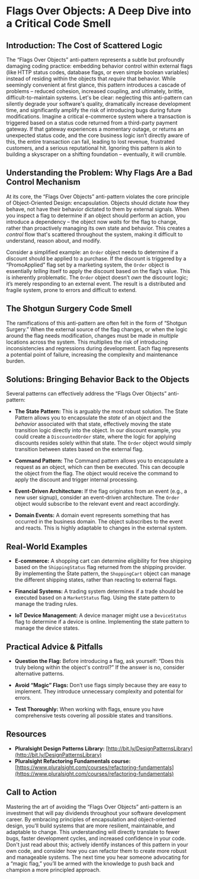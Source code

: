 # Flags Over Objects: A Deep Dive into a Critical Code Smell

## Introduction: The Cost of Scattered Logic

The “Flags Over Objects” anti-pattern represents a subtle but profoundly damaging coding practice: embedding behavior control within external flags (like HTTP status codes, database flags, or even simple boolean variables) instead of residing within the objects that _require_ that behavior. While seemingly convenient at first glance, this pattern introduces a cascade of problems – reduced cohesion, increased coupling, and ultimately, brittle, difficult-to-maintain systems. Let's be clear: neglecting this anti-pattern can silently degrade your software's quality, dramatically increase development time, and significantly amplify the risk of introducing bugs during future modifications. Imagine a critical e-commerce system where a transaction is triggered based on a status code returned from a third-party payment gateway. If that gateway experiences a momentary outage, or returns an unexpected status code, and the core business logic isn’t directly aware of this, the entire transaction can fail, leading to lost revenue, frustrated customers, and a serious reputational hit. Ignoring this pattern is akin to building a skyscraper on a shifting foundation – eventually, it will crumble.

## Understanding the Problem: Why Flags Are a Bad Control Mechanism

At its core, the “Flags Over Objects” anti-pattern violates the core principle of Object-Oriented Design: encapsulation. Objects should dictate _how_ they behave, not have their behavior dictated to them by external signals. When you inspect a flag to determine if an object should perform an action, you introduce a dependency – the object now _waits_ for the flag to change, rather than proactively managing its own state and behavior. This creates a _control_ flow that's scattered throughout the system, making it difficult to understand, reason about, and modify.

Consider a simplified example: an `Order` object needs to determine if a discount should be applied to a purchase. If the discount is triggered by a “PromoApplied” flag set by a marketing system, the `Order` object is essentially _telling_ itself to apply the discount based on the flag’s value. This is inherently problematic. The `Order` object doesn’t _own_ the discount logic; it’s merely responding to an external event. The result is a distributed and fragile system, prone to errors and difficult to extend.

## The Shotgun Surgery Code Smell

The ramifications of this anti-pattern are often felt in the form of “Shotgun Surgery.” When the external source of the flag changes, or when the logic around the flag needs modification, changes must be made in _multiple_ locations across the system. This multiplies the risk of introducing inconsistencies and regressions during development. Each flag represents a potential point of failure, increasing the complexity and maintenance burden.

## Solutions: Bringing Behavior Back to the Objects

Several patterns can effectively address the “Flags Over Objects” anti-pattern:

- **The State Pattern:** This is arguably the most robust solution. The State Pattern allows you to encapsulate the _state_ of an object and the _behavior_ associated with that state, effectively moving the state transition logic directly into the object. In our discount example, you could create a `DiscountedOrder` state, where the logic for applying discounts resides solely within that state. The `Order` object would simply transition between states based on the external flag.

- **Command Pattern:** The Command pattern allows you to encapsulate a request as an object, which can then be executed. This can decouple the object from the flag. The object would receive the command to apply the discount and trigger internal processing.

- **Event-Driven Architecture:** If the flag originates from an event (e.g., a new user signup), consider an event-driven architecture. The `Order` object would subscribe to the relevant event and react accordingly.

- **Domain Events:** A domain event represents something that has occurred in the business domain. The object subscribes to the event and reacts. This is highly adaptable to changes in the external system.

## Real-World Examples

- **E-commerce:** A shopping cart can determine eligibility for free shipping based on the `ShippingStatus` flag returned from the shipping provider. By implementing the State pattern, the `ShoppingCart` object can manage the different shipping states, rather than reacting to external flags.

- **Financial Systems:** A trading system determines if a trade should be executed based on a `MarketStatus` flag. Using the state pattern to manage the trading rules.

- **IoT Device Management:** A device manager might use a `DeviceStatus` flag to determine if a device is online. Implementing the state pattern to manage the device states.

## Practical Advice & Pitfalls

- **Question the Flag:** Before introducing a flag, ask yourself: “Does this truly belong within the object's control?” If the answer is no, consider alternative patterns.

- **Avoid “Magic” Flags:** Don’t use flags simply because they are easy to implement. They introduce unnecessary complexity and potential for errors.

- **Test Thoroughly:** When working with flags, ensure you have comprehensive tests covering all possible states and transitions.

## Resources

- **Pluralsight Design Patterns Library:** [http://bit.ly/DesignPatternsLibrary](http://bit.ly/DesignPatternsLibrary)
- **Pluralsight Refactoring Fundamentals course:** [https://www.pluralsight.com/courses/refactoring-fundamentals](https://www.pluralsight.com/courses/refactoring-fundamentals)

## Call to Action

Mastering the art of avoiding the “Flags Over Objects” anti-pattern is an investment that will pay dividends throughout your software development career. By embracing principles of encapsulation and object-oriented design, you’ll build systems that are more resilient, maintainable, and adaptable to change. This understanding will directly translate to fewer bugs, faster development cycles, and increased confidence in your code. Don't just read about this; actively identify instances of this pattern in your own code, and consider how you can refactor them to create more robust and manageable systems. The next time you hear someone advocating for a “magic flag,” you’ll be armed with the knowledge to push back and champion a more principled approach.

```

```
